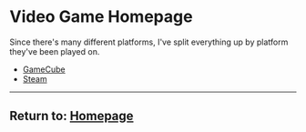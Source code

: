 # Video Game Homepage

Since there's many different platforms, I've split everything up by platform they've been played on. 

- [GameCube](/into-the-void/VideoGames/GameCube/gamecube-index)
- [Steam](/into-the-void/VideoGames/Steam/steam-index)

* * *
## Return to: [Homepage](/into-the-void/index)